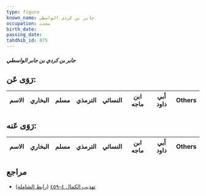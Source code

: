 ```yaml
---
type: figure
known_name: جابر بن كردي الواسطي
occupation: محدث
birth_date:
passing_date:
tahdhib_id: 875
---
```

##### جابر بن كردي بن جابر الواسطي

## رَوَى عَن:
| الاسم | البخاري | مسلم | الترمذي | النسائي | ابن ماجه | أبي داود | Others |
| ----- | ------- | ---- | ------- | ------- | -------- | -------- | ------ |
## رَوَى عَنه:
| الاسم | البخاري | مسلم | الترمذي | النسائي | ابن ماجه | أبي داود | Others |
| ----- | ------- | ---- | ------- | ------- | -------- | -------- | ------ |
## مراجع
- [تهذيب الكمال ٤-٤٥٩](obsidian://open?vault=Tahdhib-al-Kamal&file=Figures/٨٧٥-جابر%20بن%20كردي%20بن%20جابر%20الواسطي) ([رابط الشاملة](https://shamela.ws/book/3722/1973))